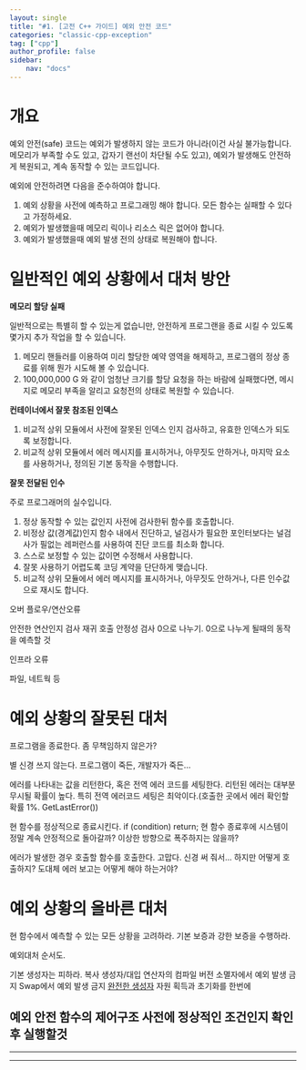 ```yaml
---
layout: single
title: "#1. [고전 C++ 가이드] 예외 안전 코드"
categories: "classic-cpp-exception"
tag: ["cpp"]
author_profile: false
sidebar: 
    nav: "docs"
---
```


# 개요

예외 안전(safe) 코드는 예외가 발생하지 않는 코드가 아니라(이건 사실 불가능합니다. 메모리가 부족할 수도 있고, 갑자기 랜선이 차단될 수도 있고), 예외가 발생해도 안전하게 복원되고, 계속 동작할 수 있는 코드입니다.

예외에 안전하려면 다음을 준수하여야 합니다.

1. 예외 상황을 사전에 예측하고 프로그래밍 해야 합니다. 모든 함수는 실패할 수 있다고 가정하세요.
2. 예외가 발생했을때 메모리 릭이나 리소스 릭은 없어야 합니다.
3. 예외가 발생했을때 예외 발생 전의 상태로 복원해야 합니다.

# 일반적인 예외 상황에서 대처 방안

**메모리 할당 실패**

일반적으로는 특별히 할 수 있는게 없습니만, 안전하게 프로그랜을 종료 시킬 수 있도록 몇가지 추가 작업을 할 수 있습니다.

1. 메모리 핸들러를 이용하여 미리 할당한 예약 영역을 해제하고, 프로그램의 정상 종료를 위해 뭔가 시도해 볼 수 있습니다.
2. 100,000,000 G 와 같이 엄청난 크기를 할당 요청을 하는 바람에 실패했다면, 메시지로 메모리 부족을 알리고 요청전의 상태로 복원할 수 있습니다.
   
**컨테이너에서 잘못 참조된 인덱스**

1. 비교적 상위 모듈에서 사전에 잘못된 인덱스 인지 검사하고, 유효한 인덱스가 되도록 보정합니다.
2. 비교적 상위 모듈에서 에러 메시지를 표시하거나, 아무짓도 안하거나, 마지막 요소를 사용하거나, 정의된 기본 동작을 수행합니다.
   
**잘못 전달된 인수**

주로 프로그래머의 실수입니다.

1. 정상 동작할 수 있는 값인지 사전에 검사한뒤 함수를 호출합니다.
2. 비정상 값(경계값)인지 함수 내에서 진단하고, 널검사가 필요한 포인터보다는 널검사가 필없는 레퍼런스를 사용하여 진단 코드를 최소화 합니다.
3. 스스로 보정할 수 있는 값이면 수정해서 사용합니다.
4. 잘못 사용하기 어렵도록 코딩 계약을 단단하게 맺습니다.
5. 비교적 상위 모듈에서 에러 메시지를 표시하거나, 아무짓도 안하거나, 다른 인수값으로 재시도 합니다.

오버 플로우/연산오류

안전한 연산인지 검사
재귀 호출 안정성 검사
0으로 나누기. 0으로 나누게 될때의 동작을 예측할 것

인프라 오류

파일, 네트웍 등

# 예외 상황의 잘못된 대처

프로그램을 종료한다.
좀 무책임하지 않은가?

별 신경 쓰지 않는다.
프로그램이 죽든, 개발자가 죽든...

에러를 나타내는 값을 리턴한다, 혹은 전역 에러 코드를 세팅한다.
리턴된 에러는 대부분 무시될 확률이 높다. 
특히 전역 에러코드 세팅은 최악이다.(호출한 곳에서 에러 확인할 확률 1%. GetLastError())

현 함수를 정상적으로 종료시킨다. if (condition) return;
현 함수 종료후에 시스템이 정말 계속 안정적으로 돌아갈까?
이상한 방향으로 폭주하지는 않을까?

에러가 발생한 경우 호출할 함수를 호출한다.
고맙다. 신경 써 줘서... 하지만 어떻게 호출하지? 도대체 에러 보고는 어떻게 해야 하는거야?

# 예외 상황의 올바른 대처

현 함수에서 예측할 수 있는 모든 상황을 고려하라. 
기본 보증과 강한 보증을 수행하라.

예외대처 순서도.

기본 생성자는 피하라.
복사 생성자/대입 연산자의 컴파일 버전
소멸자에서 예외 발생 금지
Swap에서 예외 발생 금지
[완전한 생성자](https://tango1202.github.io/classic-cpp-oop/classic-cpp-oop-complete-class/#%EC%99%84%EC%A0%84%ED%95%9C-%EC%83%9D%EC%84%B1%EC%9E%90) 자원 획득과 초기화를 한번에



예외 안전 함수의 제어구조
사전에 정상적인 조건인지 확인후 실행할것
---





---


---


